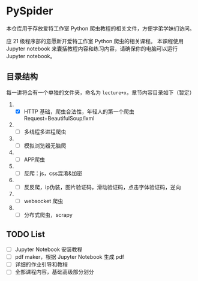 # PySpider

本仓库用于存放爱特工作室 Python 爬虫教程的相关文件，方便学弟学妹们访问。

应 21 级程序部的意愿新开爱特工作室 Python 爬虫的相关课程。
本课程使用 Jupyter notebook 来囊括教程内容和练习内容，请确保你的电脑可以运行 Jupyter notebook。

## 目录结构

每一讲将会有一个单独的文件夹，命名为 `lecture+x`，章节内容目录如下（暂定）

1. - [x] HTTP 基础，爬虫合法性，年轻人的第一个爬虫 Request+BeautifulSoup/lxml
2. - [ ] 多线程多进程爬虫
3. - [ ] 模拟浏览器无脑爬
4. - [ ] APP爬虫
5. - [ ] 反爬：js，css混淆&加密
6. - [ ] 反反爬，ip伪装，图片验证码，滑动验证码，点击字体验证码，逆向
7. - [ ] websocket 爬虫
8. - [ ] 分布式爬虫，scrapy

## TODO List

- [ ] Jupyter Notebook 安装教程
- [ ] pdf maker，根据 Jupyter Notebook 生成 pdf
- [ ] 详细的作业引导和教程
- [ ] 全部课程内容，基础高级部分划分
